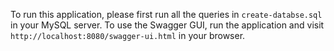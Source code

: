 To run this application, please first run all the queries in `create-databse.sql` in your MySQL server.
To use the Swagger GUI, run the application and visit `http://localhost:8080/swagger-ui.html` in your browser.